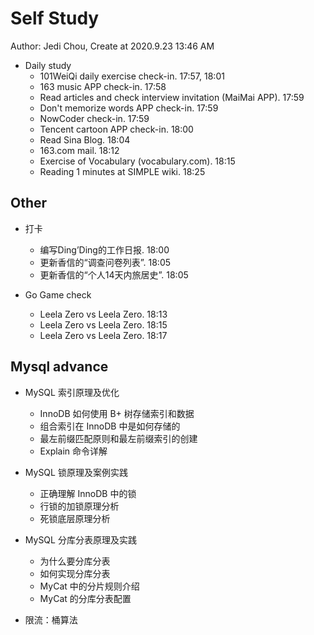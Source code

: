 # Self Study

Author: Jedi Chou, Create at 2020.9.23 13:46 AM

* Daily study
  * 101WeiQi daily exercise check-in. 17:57, 18:01
  * 163 music APP check-in. 17:58
  * Read articles and check interview invitation (MaiMai APP). 17:59
  * Don't memorize words APP check-in. 17:59
  * NowCoder check-in. 17:59
  * Tencent cartoon APP check-in. 18:00
  * Read Sina Blog. 18:04
  * 163.com mail. 18:12
  * Exercise of Vocabulary (vocabulary.com). 18:15
  * Reading 1 minutes at SIMPLE wiki. 18:25

## Other

* 打卡
  * 编写Ding’Ding的工作日报. 18:00
  * 更新香信的“调查问卷列表”. 18:05
  * 更新香信的“个人14天内旅居史”. 18:05

* Go Game check
  * Leela Zero vs Leela Zero. 18:13
  * Leela Zero vs Leela Zero. 18:15
  * Leela Zero vs Leela Zero. 18:17

## Mysql advance

* MySQL 索引原理及优化
  * InnoDB 如何使用 B+ 树存储索引和数据
  * 组合索引在 InnoDB 中是如何存储的
  * 最左前缀匹配原则和最左前缀索引的创建
  * Explain 命令详解

* MySQL 锁原理及案例实践
  * 正确理解 InnoDB 中的锁
  * 行锁的加锁原理分析
  * 死锁底层原理分析

* MySQL 分库分表原理及实践
  * 为什么要分库分表
  * 如何实现分库分表
  * MyCat 中的分片规则介绍
  * MyCat 的分库分表配置

* 限流：桶算法
